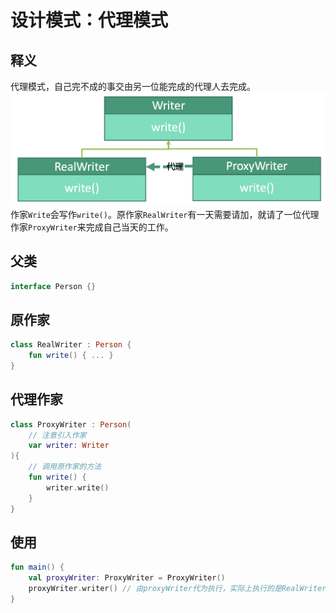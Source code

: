 # 设计模式：代理模式


## 释义
代理模式，自己完不成的事交由另一位能完成的代理人去完成。
![c19c222aa00e32333e041890b84f031e](设计模式：代理模式.resources/FCF5298B-6F9D-4544-BE60-452E6A27408A.png "代理模式")
作家`Write`会写作`write()`。原作家`RealWriter`有一天需要请加，就请了一位代理作家`ProxyWriter`来完成自己当天的工作。

## 父类
```kotlin
interface Person {}
```

## 原作家
```kotlin
class RealWriter : Person {
    fun write() { ... }
}
```

## 代理作家
```kotlin
class ProxyWriter : Person(
    // 注意引入作家
    var writer: Writer
){
    // 调用原作家的方法
    fun write() { 
        writer.write() 
    }
}
```

## 使用
```kotlin
fun main() {
    val proxyWriter: ProxyWriter = ProxyWriter()
    proxyWriter.writer() // 由proxyWriter代为执行，实际上执行的是RealWriter的方法
}
```
